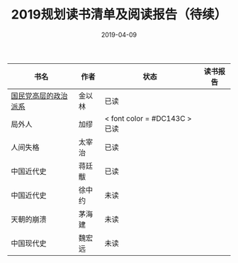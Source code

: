 ﻿---
layout: post
title: 2019规划读书清单及阅读报告（待续）
date: 2019-04-09
categories: blog
tags: [READ]
---

| 书名 | 作者 | 状态 | 读书报告 |
| ---- | ---- | ---- | -------- |
| [国民党高层的政治派系](https://book.douban.com/subject/26830337/) | 金以林 | 已读 | |
| 局外人 | 加缪 | < font color = #DC143C >已读 | |
| 人间失格 | 太宰治 | 已读 | |
| 中国近代史 | 蒋廷黻 | 已读 | |
| 中国近代史 | 徐中约 | 未读 | | 
| 天朝的崩溃 | 茅海建 | 未读 | |
| 中国现代史 | 魏宏远 | 未读 | |
